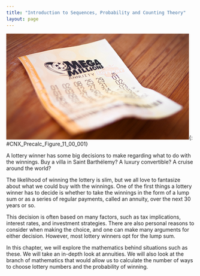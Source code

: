 ```yaml
---
title: "Introduction to Sequences, Probability and Counting Theory"
layout: page
---
```



<?cnx.eoc class="key-equations" title="Key Equations"?>

<?cnx.eoc class="key-concepts" title="Key Concepts"?>

<?cnx.eoc class="review-exercises" title="Review Exercises"?>

<?cnx.eoc class="practice-test" title="Practice Test"?>

<?cnx.answers class="try"?>

<?cnx.answers class="section-exercises"?>

 ![A mega-millions lottery ticket.](../resources/CNX_Precalc_Figure_11_00_001F.jpg "(credit: Robert S. Donovan, Flickr.)"){: #CNX_Precalc_Figure_11_00_001}

A lottery winner has some big decisions to make regarding what to do with the winnings. Buy a villa in Saint Barthélemy? A luxury convertible? A cruise around the world?

The likelihood of winning the lottery is slim, but we all love to fantasize about what we could buy with the winnings. One of the first things a lottery winner has to decide is whether to take the winnings in the form of a lump sum or as a series of regular payments, called an annuity, over the next 30 years or so.

This decision is often based on many factors, such as tax implications, interest rates, and investment strategies. There are also personal reasons to consider when making the choice, and one can make many arguments for either decision. However, most lottery winners opt for the lump sum.

In this chapter, we will explore the mathematics behind situations such as these. We will take an in-depth look at annuities. We will also look at the branch of mathematics that would allow us to calculate the number of ways to choose lottery numbers and the probability of winning.

